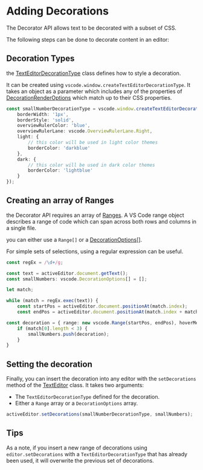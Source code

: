 # Adding Decorations

The Decorator API allows text to be decorated with a subset of CSS.

The following steps can be done to decorate content in an editor:

## Decoration Types

the [TextEditorDecorationType](https://code.visualstudio.com/docs/extensionAPI/vscode-api#TextEditorDecorationType) class defines how to style a decoration.

It can be created using `vscode.window.createTextEditorDecorationType`. It takes an object as a parameter which includes any of the properties of [DecorationRenderOptions](https://code.visualstudio.com/docs/extensionAPI/vscode-api#DecorationRenderOptions) which match up to their CSS properties.

```typescript
const smallNumberDecorationType = vscode.window.createTextEditorDecorationType({
    borderWidth: '1px',
    borderStyle: 'solid',
    overviewRulerColor: 'blue',
    overviewRulerLane: vscode.OverviewRulerLane.Right,
    light: {
        // this color will be used in light color themes
        borderColor: 'darkblue'
    },
    dark: {
        // this color will be used in dark color themes
        borderColor: 'lightblue'
    }
});
```

## Creating an array of Ranges

the Decorator API requires an array of [Ranges](https://code.visualstudio.com/docs/extensionAPI/vscode-api#Range). A VS Code range object describes a range of code which can span across both rows and columns in a single file.

you can either use a `Range[]` or a [DecorationOptions[]](https://code.visualstudio.com/docs/extensionAPI/vscode-api#DecorationOptions).

For simple sets of selections, using a regular expression can be useful.

```typescript
const regEx = /\d+/g;

const text = activeEditor.document.getText();
const smallNumbers: vscode.DecorationOptions[] = [];

let match;

while (match = regEx.exec(text)) {
    const startPos = activeEditor.document.positionAt(match.index);
    const endPos = activeEditor.document.positionAt(match.index + match[0].length);

const decoration = { range: new vscode.Range(startPos, endPos), hoverMessage: 'Number **' + match[0] + '**' };
    if (match[0].length < 3) {
        smallNumbers.push(decoration);
    }
}
```

## Setting the decoration

Finally, you can insert the decoration into any editor with the `setDecorations` method of the [TextEditor](https://code.visualstudio.com/docs/extensionAPI/vscode-api#TextEditor) class. It takes two arguments:

* The `TextEditorDecorationType` defined for the decoration.
* Either a `Range` array or a `DecorationOptions` array.

```typescript
activeEditor.setDecorations(smallNumberDecorationType, smallNumbers);
```

## Tips

As a note, if you insert a new range of decorations using `editor.setDecorations` with a `TextEditorDecorationType` that has already been used, it will overwrite the previous set of decorations.